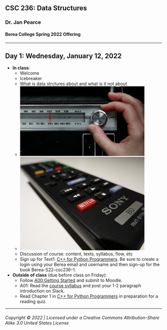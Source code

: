 ## CSC 236: Data Structures
### Dr. Jan Pearce
#### Berea College Spring 2022 Offering

---

## Day 1: Wednesday, January 12, 2022
  - **In class**:
    - Welcome
    - Icebreaker
    - What is data strctures about and what is it not about
    - ![old style car radio tuner](radiotuner.jpg "old style car radio tuner")
    - ![TV remote](remote.jpg "TV remoter")
    - Discussion of course: content, texts, syllabus, flow, etc
    - Sign up for Text1: [C++ for Python Programmers](https://runestone.academy). Be sure to create a login using your Berea email and username and then sign-up for the book Berea-S22-csc236-1.
  - **Outside of class** (due before class on Friday):
    - Follow [A00:Getting Started](https://docs.google.com/document/d/12iJBToSMk2A1n2mSdAmwKnFEpFVlnLz73ulsyt0htNM/edit?usp=sharing) and submit to Moodle.
    - A01: Read the [course syllabus](https://docs.google.com/document/d/1Imf6aX7ytJAIsAUYsTcDef_ZnTFriFDr3Qy5tMuxq_g/edit?usp=sharing) and post your 1-2 paragraph introduction on Slack.
    - Read Chapter 1 in [C++ for Python Programmers](https://runestone.academy/assignments/doAssignment?assignment_id=92012) in preparation for a reading quiz.
 
---
###### Copyright © 2022 | Licensed under a Creative Commons Attribution-Share Alike 3.0 United States License
